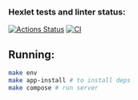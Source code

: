 ### Hexlet tests and linter status:
[![Actions Status](https://github.com/ayshvab/devops-for-programmers-project-74/actions/workflows/hexlet-check.yml/badge.svg)](https://github.com/ayshvab/devops-for-programmers-project-74/actions)
[![CI](https://github.com/ayshvab/devops-for-programmers-project-74/actions/workflows/ci.yml/badge.svg)](https://github.com/ayshvab/devops-for-programmers-project-74/actions)

## Running:

```bash
make env
make app-install # to install deps
make compose # run server
```

